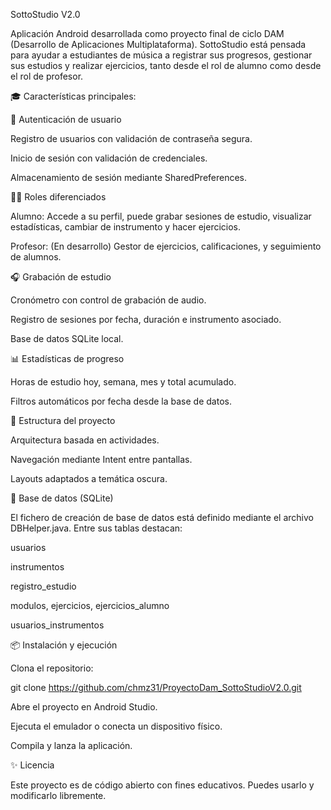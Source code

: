 SottoStudio V2.0

Aplicación Android desarrollada como proyecto final de ciclo DAM (Desarrollo de Aplicaciones Multiplataforma). SottoStudio está pensada para ayudar a estudiantes de música a registrar sus progresos, gestionar sus estudios y realizar ejercicios, tanto desde el rol de alumno como desde el rol de profesor.

🎓 Características principales:

🔑 Autenticación de usuario

Registro de usuarios con validación de contraseña segura.

Inicio de sesión con validación de credenciales.

Almacenamiento de sesión mediante SharedPreferences.

👨‍🏫 Roles diferenciados

Alumno: Accede a su perfil, puede grabar sesiones de estudio, visualizar estadísticas, cambiar de instrumento y hacer ejercicios.

Profesor: (En desarrollo) Gestor de ejercicios, calificaciones, y seguimiento de alumnos.

🎧 Grabación de estudio

Cronómetro con control de grabación de audio.

Registro de sesiones por fecha, duración e instrumento asociado.

Base de datos SQLite local.

📊 Estadísticas de progreso

Horas de estudio hoy, semana, mes y total acumulado.

Filtros automáticos por fecha desde la base de datos.

📘 Estructura del proyecto

Arquitectura basada en actividades.

Navegación mediante Intent entre pantallas.

Layouts adaptados a temática oscura.

📂 Base de datos (SQLite)

El fichero de creación de base de datos está definido mediante el archivo DBHelper.java. Entre sus tablas destacan:

usuarios

instrumentos

registro_estudio

modulos, ejercicios, ejercicios_alumno

usuarios_instrumentos


📦 Instalación y ejecución

Clona el repositorio:

git clone https://github.com/chmz31/ProyectoDam_SottoStudioV2.0.git

Abre el proyecto en Android Studio.

Ejecuta el emulador o conecta un dispositivo físico.

Compila y lanza la aplicación.

✨ Licencia

Este proyecto es de código abierto con fines educativos. Puedes usarlo y modificarlo libremente.
